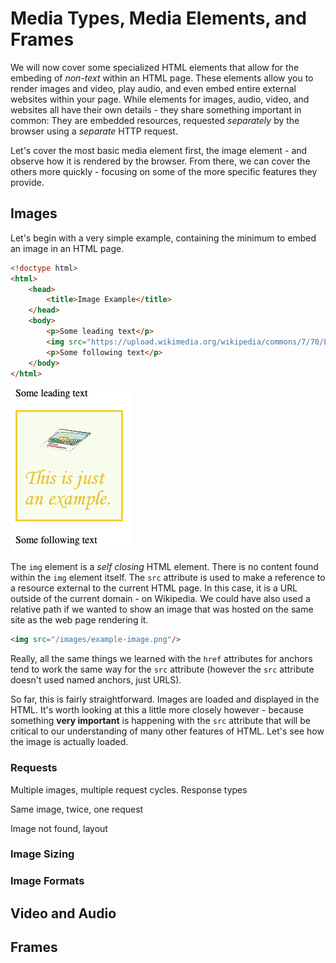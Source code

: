 # Media Types, Media Elements, and Frames
We will now cover some specialized HTML elements that allow for the embeding of *non-text* within an HTML page.  These elements allow you to render images and video, play audio, and even embed entire external websites within your page.  While elements for images, audio, video, and websites all have their own details - they share something important in common:  They are embedded resources, requested *separately* by the browser using a *separate* HTTP request.  

Let's cover the most basic media element first, the image element - and observe how it is rendered by the browser.  From there, we can cover the others more quickly - focusing on some of the more specific features they provide.

## Images
Let's begin with a very simple example, containing the minimum to embed an image in an HTML page.

```html
<!doctype html>
<html>
    <head>
        <title>Image Example</title>
    </head>
    <body>
        <p>Some leading text</p>
        <img src="https://upload.wikimedia.org/wikipedia/commons/7/70/Example.png"/>
        <p>Some following text</p>
    </body>
</html>
```
![Imaged](../images/media-img.png)

The `img` element is a *self closing* HTML element. There is no content found within the `img` element itself. The `src` attribute is used to make a reference to a resource external to the current HTML page.  In this case, it is a URL outside of the current domain - on Wikipedia.  We could have also used a relative path if we wanted to show an image that was hosted on the same site as the web page rendering it.

```html
<img src="/images/example-image.png"/>
```
Really, all the same things we learned with the `href` attributes for anchors tend to work the same way for the `src` attribute (however the `src` attribute doesn't used named anchors, just URLS).  

So far, this is fairly straightforward.  Images are loaded and displayed in the HTML. It's worth looking at this a little more closely however - because something **very important** is happening with the `src` attribute that will be critical to our understanding of many other features of HTML.  Let's see how the image is actually loaded.

### Requests
Multiple images, multiple request cycles.  Response types

Same image, twice, one request

Image not found, layout

### Image Sizing

### Image Formats

## Video and Audio

## Frames

